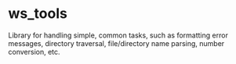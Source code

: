 # ws_tools
Library for handling simple, common tasks, such as formatting error messages, directory traversal, file/directory name parsing, number conversion, etc.

